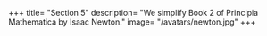+++
title= "Section 5"
description= "We simplify Book 2 of Principia Mathematica by Isaac Newton."
image= "/avatars/newton.jpg"
+++
